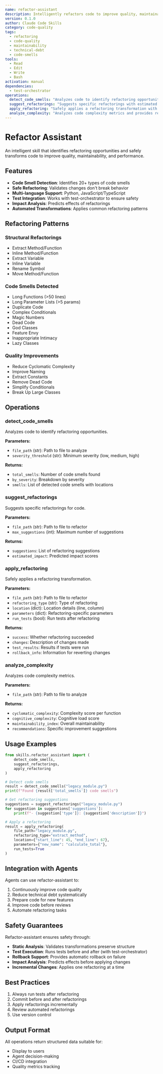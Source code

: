 ```yaml
---
name: refactor-assistant
description: Intelligently refactors code to improve quality, maintainability, and performance while preserving behavior
version: 0.1.0
author: Claude Code Skills
category: code-quality
tags:
  - refactoring
  - code-quality
  - maintainability
  - technical-debt
  - code-smells
tools:
  - Read
  - Edit
  - Write
  - Bash
activation: manual
dependencies:
  - test-orchestrator
operations:
  detect_code_smells: "Analyzes code to identify refactoring opportunities and code smells"
  suggest_refactorings: "Suggests specific refactorings with estimated impact"
  apply_refactoring: "Safely applies a refactoring transformation with optional test execution"
  analyze_complexity: "Analyzes code complexity metrics and provides recommendations"
---
```


# Refactor Assistant

An intelligent skill that identifies refactoring opportunities and safely transforms code to improve quality, maintainability, and performance.

## Features

- **Code Smell Detection**: Identifies 20+ types of code smells
- **Safe Refactoring**: Validates changes don't break behavior
- **Multi-language Support**: Python, JavaScript/TypeScript
- **Test Integration**: Works with test-orchestrator to ensure safety
- **Impact Analysis**: Predicts effects of refactorings
- **Automated Transformations**: Applies common refactoring patterns

## Refactoring Patterns

### Structural Refactorings
- Extract Method/Function
- Inline Method/Function
- Extract Variable
- Inline Variable
- Rename Symbol
- Move Method/Function

### Code Smells Detected
- Long Functions (>50 lines)
- Long Parameter Lists (>5 params)
- Duplicate Code
- Complex Conditionals
- Magic Numbers
- Dead Code
- God Classes
- Feature Envy
- Inappropriate Intimacy
- Lazy Classes

### Quality Improvements
- Reduce Cyclomatic Complexity
- Improve Naming
- Extract Constants
- Remove Dead Code
- Simplify Conditionals
- Break Up Large Classes

## Operations

### detect_code_smells

Analyzes code to identify refactoring opportunities.

**Parameters:**
- `file_path` (str): Path to file to analyze
- `severity_threshold` (str): Minimum severity (low, medium, high)

**Returns:**
- `total_smells`: Number of code smells found
- `by_severity`: Breakdown by severity
- `smells`: List of detected code smells with locations

### suggest_refactorings

Suggests specific refactorings for code.

**Parameters:**
- `file_path` (str): Path to file to refactor
- `max_suggestions` (int): Maximum number of suggestions

**Returns:**
- `suggestions`: List of refactoring suggestions
- `estimated_impact`: Predicted impact scores

### apply_refactoring

Safely applies a refactoring transformation.

**Parameters:**
- `file_path` (str): Path to file to refactor
- `refactoring_type` (str): Type of refactoring
- `location` (dict): Location details (line, column)
- `parameters` (dict): Refactoring-specific parameters
- `run_tests` (bool): Run tests after refactoring

**Returns:**
- `success`: Whether refactoring succeeded
- `changes`: Description of changes made
- `test_results`: Results if tests were run
- `rollback_info`: Information for reverting changes

### analyze_complexity

Analyzes code complexity metrics.

**Parameters:**
- `file_path` (str): Path to file to analyze

**Returns:**
- `cyclomatic_complexity`: Complexity score per function
- `cognitive_complexity`: Cognitive load score
- `maintainability_index`: Overall maintainability
- `recommendations`: Specific improvement suggestions

## Usage Examples

```python
from skills.refactor_assistant import (
    detect_code_smells,
    suggest_refactorings,
    apply_refactoring
)

# Detect code smells
result = detect_code_smells("legacy_module.py")
print(f"Found {result['total_smells']} code smells")

# Get refactoring suggestions
suggestions = suggest_refactorings("legacy_module.py")
for suggestion in suggestions['suggestions']:
    print(f"- {suggestion['type']}: {suggestion['description']}")

# Apply a refactoring
result = apply_refactoring(
    file_path="legacy_module.py",
    refactoring_type="extract_method",
    location={"start_line": 45, "end_line": 67},
    parameters={"new_name": "calculate_total"},
    run_tests=True
)
```

## Integration with Agents

Agents can use refactor-assistant to:
1. Continuously improve code quality
2. Reduce technical debt systematically
3. Prepare code for new features
4. Improve code before reviews
5. Automate refactoring tasks

## Safety Guarantees

Refactor-assistant ensures safety through:
- **Static Analysis**: Validates transformations preserve structure
- **Test Execution**: Runs tests before and after (with test-orchestrator)
- **Rollback Support**: Provides automatic rollback on failure
- **Impact Analysis**: Predicts effects before applying changes
- **Incremental Changes**: Applies one refactoring at a time

## Best Practices

1. Always run tests after refactoring
2. Commit before and after refactorings
3. Apply refactorings incrementally
4. Review automated refactorings
5. Use version control

## Output Format

All operations return structured data suitable for:
- Display to users
- Agent decision-making
- CI/CD integration
- Quality metrics tracking
